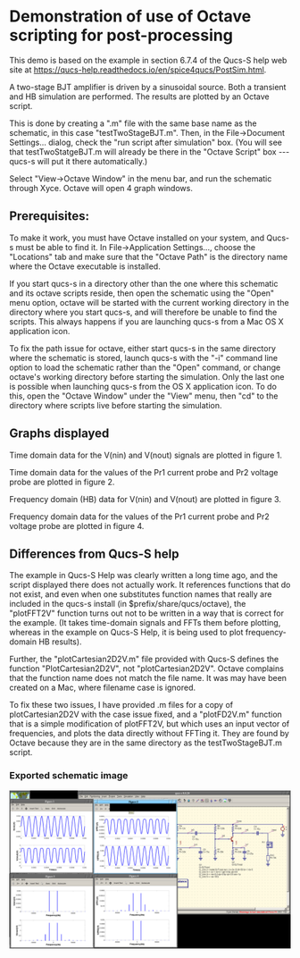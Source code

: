 # Demonstration of use of Octave scripting for post-processing

This demo is based on the example in section 6.7.4 of the Qucs-S help
web site at
https://qucs-help.readthedocs.io/en/spice4qucs/PostSim.html.

A two-stage BJT amplifier is driven by a sinusoidal source.  Both a
transient and HB simulation are performed.  The results are plotted by
an Octave script.

This is done by creating a ".m" file with the same base name as the
schematic, in this case "testTwoStageBJT.m".  Then, in the
File->Document Settings... dialog, check the "run script after
simulation" box.  (You will see that testTwoStatgeBJT.m will already
be there in the "Octave Script" box --- qucs-s will put it there
automatically.)

Select "View->Octave Window" in the menu bar, and run the schematic
through Xyce.  Octave will open 4 graph windows.

## Prerequisites: 
To make it work, you must have Octave installed on your system, and
Qucs-s must be able to find it.  In File->Application Settings...,
choose the "Locations" tab and make sure that the "Octave Path" is the
directory name where the Octave executable is installed.

If you start qucs-s in a directory other than the one where this
schematic and its octave scripts reside, then open the schematic using
the "Open" menu option, octave will be started with the current
working directory in the directory where you start qucs-s, and will
therefore be unable to find the scripts.  This always happens if you
are launching qucs-s from a Mac OS X application icon.

To fix the path issue for octave, either start qucs-s in the same
directory where the schematic is stored, launch qucs-s with the "-i"
command line option to load the schematic rather than the "Open"
command, or change octave's working directory before starting the
simulation.  Only the last one is possible when launching qucs-s from
the OS X application icon.  To do this, open the "Octave Window" under
the "View" menu, then "cd" to the directory where scripts live before
starting the simulation.

## Graphs displayed

Time domain data for the V(nin) and V(nout) signals are plotted in
figure 1.

Time domain data for the values of the Pr1 current probe and Pr2
voltage probe are plotted in figure 2.

Frequency domain (HB) data for V(nin) and V(nout) are plotted in
figure 3.

Frequency domain data for the values of the Pr1 current probe and Pr2
voltage probe are plotted in figure 4.

## Differences from Qucs-S help

The example in Qucs-S Help was clearly written a long time ago, and
the script displayed there does not actually work.  It references
functions that do not exist, and even when one substitutes function
names that really are included in the qucs-s install (in
$prefix/share/qucs/octave), the "plotFFT2V" function turns out not to
be written in a way that is correct for the example.  (It takes
time-domain signals and FFTs them before plotting, whereas in the
example on Qucs-S Help, it is being used to plot frequency-domain HB
results).

Further, the "plotCartesian2D2V.m" file provided with Qucs-S defines
the function "PlotCartesian2D2V", not "plotCartesian2D2V".  Octave
complains that the function name does not match the file name.  It was
may have been created on a Mac, where filename case is ignored.

To fix these two issues, I have provided .m files for a copy of
plotCartesian2D2V with the case issue fixed, and a "plotFD2V.m"
function that is a simple modification of plotFFT2V, but which uses an
input vector of frequencies, and plots the data directly without
FFTing it.  They are found by Octave because they are in the same
directory as the testTwoStageBJT.m script.

### Exported schematic image
![Created with Qucs "Export as image" option"](export.png)
